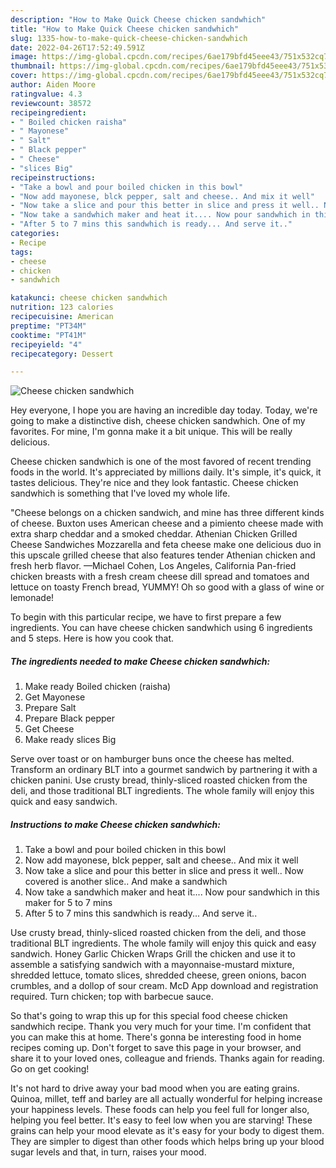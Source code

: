```yaml
---
description: "How to Make Quick Cheese chicken sandwhich"
title: "How to Make Quick Cheese chicken sandwhich"
slug: 1335-how-to-make-quick-cheese-chicken-sandwhich
date: 2022-04-26T17:52:49.591Z
image: https://img-global.cpcdn.com/recipes/6ae179bfd45eee43/751x532cq70/cheese-chicken-sandwhich-recipe-main-photo.jpg
thumbnail: https://img-global.cpcdn.com/recipes/6ae179bfd45eee43/751x532cq70/cheese-chicken-sandwhich-recipe-main-photo.jpg
cover: https://img-global.cpcdn.com/recipes/6ae179bfd45eee43/751x532cq70/cheese-chicken-sandwhich-recipe-main-photo.jpg
author: Aiden Moore
ratingvalue: 4.3
reviewcount: 38572
recipeingredient:
- " Boiled chicken raisha"
- " Mayonese"
- " Salt"
- " Black pepper"
- " Cheese"
- "slices Big"
recipeinstructions:
- "Take a bowl and pour boiled chicken in this bowl"
- "Now add mayonese, blck pepper, salt and cheese.. And mix it well"
- "Now take a slice and pour this better in slice and press it well.. Now covered is another slice.. And make a sandwhich"
- "Now take a sandwhich maker and heat it.... Now pour sandwhich in this maker for 5 to 7 mins"
- "After 5 to 7 mins this sandwhich is ready... And serve it.."
categories:
- Recipe
tags:
- cheese
- chicken
- sandwhich

katakunci: cheese chicken sandwhich 
nutrition: 123 calories
recipecuisine: American
preptime: "PT34M"
cooktime: "PT41M"
recipeyield: "4"
recipecategory: Dessert

---
```



![Cheese chicken sandwhich](https://img-global.cpcdn.com/recipes/6ae179bfd45eee43/751x532cq70/cheese-chicken-sandwhich-recipe-main-photo.jpg)

Hey everyone, I hope you are having an incredible day today. Today, we're going to make a distinctive dish, cheese chicken sandwhich. One of my favorites. For mine, I'm gonna make it a bit unique. This will be really delicious.

Cheese chicken sandwhich is one of the most favored of recent trending foods in the world. It's appreciated by millions daily. It's simple, it's quick, it tastes delicious. They're nice and they look fantastic. Cheese chicken sandwhich is something that I've loved my whole life.

&#34;Cheese belongs on a chicken sandwich, and mine has three different kinds of cheese. Buxton uses American cheese and a pimiento cheese made with extra sharp cheddar and a smoked cheddar. Athenian Chicken Grilled Cheese Sandwiches Mozzarella and feta cheese make one delicious duo in this upscale grilled cheese that also features tender Athenian chicken and fresh herb flavor. —Michael Cohen, Los Angeles, California Pan-fried chicken breasts with a fresh cream cheese dill spread and tomatoes and lettuce on toasty French bread, YUMMY! Oh so good with a glass of wine or lemonade!


To begin with this particular recipe, we have to first prepare a few ingredients. You can have cheese chicken sandwhich using 6 ingredients and 5 steps. Here is how you cook that.

<!--inarticleads1-->

##### The ingredients needed to make Cheese chicken sandwhich:

1. Make ready  Boiled chicken (raisha)
1. Get  Mayonese
1. Prepare  Salt
1. Prepare  Black pepper
1. Get  Cheese
1. Make ready slices Big


Serve over toast or on hamburger buns once the cheese has melted. Transform an ordinary BLT into a gourmet sandwich by partnering it with a chicken panini. Use crusty bread, thinly-sliced roasted chicken from the deli, and those traditional BLT ingredients. The whole family will enjoy this quick and easy sandwich. 

<!--inarticleads2-->

##### Instructions to make Cheese chicken sandwhich:

1. Take a bowl and pour boiled chicken in this bowl
1. Now add mayonese, blck pepper, salt and cheese.. And mix it well
1. Now take a slice and pour this better in slice and press it well.. Now covered is another slice.. And make a sandwhich
1. Now take a sandwhich maker and heat it.... Now pour sandwhich in this maker for 5 to 7 mins
1. After 5 to 7 mins this sandwhich is ready... And serve it..


Use crusty bread, thinly-sliced roasted chicken from the deli, and those traditional BLT ingredients. The whole family will enjoy this quick and easy sandwich. Honey Garlic Chicken Wraps Grill the chicken and use it to assemble a satisfying sandwich with a mayonnaise-mustard mixture, shredded lettuce, tomato slices, shredded cheese, green onions, bacon crumbles, and a dollop of sour cream. McD App download and registration required. Turn chicken; top with barbecue sauce. 

So that's going to wrap this up for this special food cheese chicken sandwhich recipe. Thank you very much for your time. I'm confident that you can make this at home. There's gonna be interesting food in home recipes coming up. Don't forget to save this page in your browser, and share it to your loved ones, colleague and friends. Thanks again for reading. Go on get cooking!

It's not hard to drive away your bad mood when you are eating grains. Quinoa, millet, teff and barley are all actually wonderful for helping increase your happiness levels. These foods can help you feel full for longer also, helping you feel better. It's easy to feel low when you are starving! These grains can help your mood elevate as it's easy for your body to digest them. They are simpler to digest than other foods which helps bring up your blood sugar levels and that, in turn, raises your mood.
